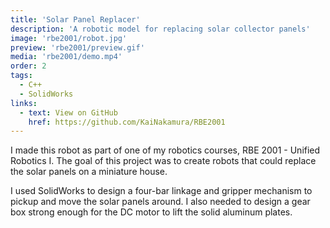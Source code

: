 ```yaml
---
title: 'Solar Panel Replacer'
description: 'A robotic model for replacing solar collector panels'
image: 'rbe2001/robot.jpg'
preview: 'rbe2001/preview.gif'
media: 'rbe2001/demo.mp4'
order: 2
tags:
  - C++
  - SolidWorks
links:
  - text: View on GitHub
    href: https://github.com/KaiNakamura/RBE2001
---
```


I made this robot as part of one of my robotics courses, RBE 2001 - Unified Robotics I. The goal of this project was to create robots that could replace the solar panels on a miniature house.

I used SolidWorks to design a four-bar linkage and gripper mechanism to pickup and move the solar panels around. I also needed to design a gear box strong enough for the DC motor to lift the solid aluminum plates.
